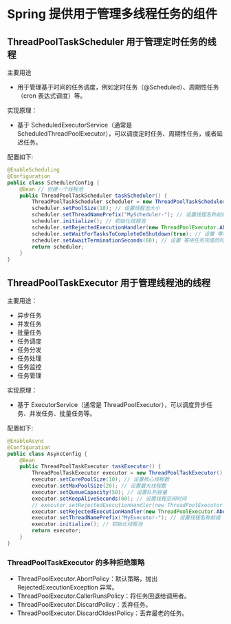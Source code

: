 # Spring 提供用于管理多线程任务的组件

## ThreadPoolTaskScheduler 用于管理定时任务的线程

主要用途

- 用于管理基于时间的任务调度，例如定时任务（@Scheduled）、周期性任务（cron 表达式调度）等。

实现原理：

- 基于 ScheduledExecutorService（通常是 ScheduledThreadPoolExecutor），可以调度定时任务、周期性任务，或者延迟任务。

配置如下:

```java
@EnableScheduling
@Configuration
public class SchedulerConfig {
    @Bean // 创建一个线程池
    public ThreadPoolTaskScheduler taskScheduler() {
        ThreadPoolTaskScheduler scheduler = new ThreadPoolTaskScheduler(); // 创建一个线程池 线程池的类型为 ThreadPoolTaskScheduler
        scheduler.setPoolSize(10); // 设置线程池大小
        scheduler.setThreadNamePrefix("MyScheduler-"); // 设置线程名称前缀
        scheduler.initialize(); // 初始化线程池
        scheduler.setRejectedExecutionHandler(new ThreadPoolExecutor.AbortPolicy()); // 设置 抛出 RejectedExecutionException 异常
        scheduler.setWaitForTasksToCompleteOnShutdown(true); // 设置 等待任务完成
        scheduler.setAwaitTerminationSeconds(60); // 设置 等待任务完成的时间
        return scheduler;
    }
}
```

## ThreadPoolTaskExecutor 用于管理线程池的线程

主要用途：

- 异步任务
- 并发任务
- 批量任务
- 任务调度
- 任务分发
- 任务处理
- 任务监控
- 任务管理

实现原理：

- 基于 ExecutorService（通常是 ThreadPoolExecutor），可以调度异步任务、并发任务、批量任务等。

配置如下:

```java
@EnableAsync
@Configuration
public class AsyncConfig {
    @Bean
    public ThreadPoolTaskExecutor taskExecutor() {
        ThreadPoolTaskExecutor executor = new ThreadPoolTaskExecutor(); // 创建一个线程池 线程池的类型为 ThreadPoolTaskExecutor
        executor.setCorePoolSize(10); // 设置核心线程数
        executor.setMaxPoolSize(20); // 设置最大线程数
        executor.setQueueCapacity(50); // 设置队列容量
        executor.setKeepAliveSeconds(60); // 设置线程空闲时间
        // executor.setRejectedExecutionHandler(new ThreadPoolExecutor.CallerRunsPolicy()); // 设置 将任务回退给调用者
        executor.setRejectedExecutionHandler(new ThreadPoolExecutor.AbortPolicy() ); // 设置 抛出 RejectedExecutionException 异常
        executor.setThreadNamePrefix("MyExecutor-"); // 设置线程名称前缀
        executor.initialize(); // 初始化线程池
        return executor;
    }
}
```

### ThreadPoolTaskExecutor 的多种拒绝策略

- ThreadPoolExecutor.AbortPolicy：默认策略，抛出 RejectedExecutionException 异常。
- ThreadPoolExecutor.CallerRunsPolicy：将任务回退给调用者。
- ThreadPoolExecutor.DiscardPolicy：丢弃任务。
- ThreadPoolExecutor.DiscardOldestPolicy：丢弃最老的任务。
